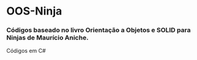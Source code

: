 # OOS-Ninja
### Códigos baseado no livro Orientação a Objetos e SOLID para Ninjas de Maurício Aniche.
Códigos em C#
